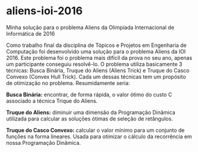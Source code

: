 # aliens-ioi-2016
Minha solução para o problema Aliens da Olimpíada Internacional de Informática de 2016

Como trabalho final da disciplina de Tópicos e Projetos em Engenharia de Computação foi desenvolvido uma solução para o problema Aliens da IOI 2016. Este problema foi o problema mais difícil da prova no seu ano, apenas um participante conseguiu resolvê-lo. O problema utiliza basicamente 3 técnicas: Busca Binária, Truque do Aliens (Aliens Trick) e Truque do Casco Convexo (Convex Hull Trick). Cada um dessas técnicas tem um propósito de otimização no problema. Resumidamente seria:

**Busca Binária:** encontrar, de forma rápida, o valor ótimo do custo C associado a técnica Trique do Aliens.

**Truque do Aliens:** diminuir uma dimensão da Programação Dinâmica utilizada para calcular as soluções ótimas de seleção de retângulos.

**Truque do Casco Convexo:** calcular o valor mínimo para um conjunto de funções na forma lineares. Usada para otimizar o cálculo da recorrência em nossa Programação Dinâmica.
